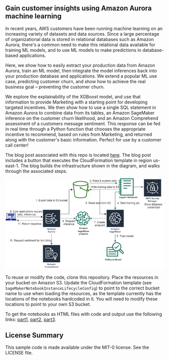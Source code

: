 ## Gain customer insights using Amazon Aurora machine learning

In recent years, AWS customers have been running machine learning on an
increasing variety of datasets and data sources. Since a large percentage of
organizational data is stored in relational databases such as Amazon Aurora,
there's a common need to make this relational data available for training ML
models, and to use ML models to make predictions in database-based applications.

Here, we show how to easily extract your production data from Amazon Aurora,
train an ML model, then integrate the model inferences back into your production
database and applications. We extend a popular ML use case, predicting customer
churn, and show how to achieve the real business goal – preventing the customer
churn.

We explore the explainability of the XGBoost model, and use that information to
provide Marketing with a starting point for developing targeted incentives. We
then show how to use a single SQL statement in Amazon Aurora to combine data
from its tables, an Amazon SageMaker inference on the customer churn likelihood,
and an Amazon Comprehend assessment of a customers message sentiment. This
response can be fed in real time through a Python function that chooses the
appropriate incentive to recommend, based on rules from Marketing, and returned
along with the customer's basic information. Perfect for use by a customer call
center!

The blog post associated with this repo is located <a href='https://aws.amazon.com/blogs/machine-learning/preventing-customer-churn-by-integrating-amazon-machine-learning-with-your-databases/'>here</a>. The blog post includes a button
that executes the CloudFormation template in region us-east-1. The blog builds
the infrastructure shown in the diagram, and walks through the associated steps.

![Architecture diagram](./Aurora-ML.png?raw=true "Title")

To reuse or modify the code, clone this repository. Place the resources in your bucket
on Amazon S3. Update the CloudFormation template (see `SageMakerNotebookInstanceLifecycleConfig`) to point to the correct bucket
name to use when loading the resources, as the template currently has the
locations of the notebooks hardcoded in it. You will need to modify these
locations to point to your own S3 bucket.

To get the notebooks as HTML files with code and output use the following
links: [part1](https://aws-ml-blog.s3.amazonaws.com/artifacts/prevent-customer-churn/part_1_preventing_customer_churn_Amazon_Aurora_setup.html "Preventing Customer Churn, Part 1. Connect to Amazon Aurora MySQL database, data loading and extraction"),
[part2](https://aws-ml-blog.s3.amazonaws.com/artifacts/prevent-customer-churn/part_2_preventing_customer_churn_XGBoost.html "Preventing Customer Churn, Part 2. Building the ML Model"),
[part3](https://aws-ml-blog.s3.amazonaws.com/artifacts/prevent-customer-churn/part_3_preventing_customer_churn_inferences_from_Amazon_Aurora.html "Preventing Customer Churn, Part 3. Inference from Amazon Aurora").

## License Summary

This sample code is made available under the MIT-0 license. See the LICENSE file.

